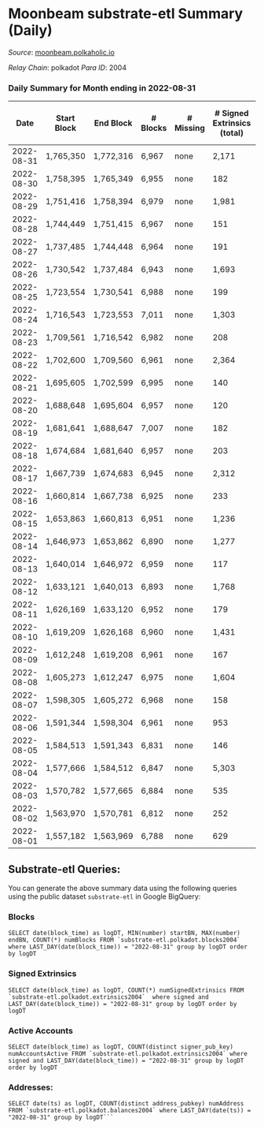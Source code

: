 # Moonbeam substrate-etl Summary (Daily)

_Source_: [moonbeam.polkaholic.io](https://moonbeam.polkaholic.io)

*Relay Chain*: polkadot
*Para ID*: 2004



### Daily Summary for Month ending in 2022-08-31


| Date | Start Block | End Block | # Blocks | # Missing | # Signed Extrinsics (total) | # Active Accounts | # Addresses with Balances | # Events | # Transfers | # XCM Transfers In | # XCM Transfers Out |
| ---- | ----------- | --------- | -------- | --------- | --------------------------- | ----------------- | ------------------------- | -------- | ----------- | ------------------ | ------------------- |
| 2022-08-31 | 1,765,350 | 1,772,316 | 6,967 | none  | 2,171 | 97 | 298,593 | 443,231 | 11,327 ($2,832,378) | 89 ($338,452) | 58 ($165,149) |
| 2022-08-30 | 1,758,395 | 1,765,349 | 6,955 | none  | 182 | 83 | 290,148 | 574,743 | 17,822 ($33,581,286) | 96 ($234,475) | 79 ($80,823.09) |
| 2022-08-29 | 1,751,416 | 1,758,394 | 6,979 | none  | 1,981 | 80 | 289,404 | 456,994 | 10,716 ($2,992,297) | 89 ($359,280) | 64 ($172,163) |
| 2022-08-28 | 1,744,449 | 1,751,415 | 6,967 | none  | 151 | 71 | 288,954 | 431,386 | 8,402 ($3,802,706) | 67 ($79,963.22) | 63 ($252,206) |
| 2022-08-27 | 1,737,485 | 1,744,448 | 6,964 | none  | 191 | 94 | 288,585 | 453,326 | 9,786 ($4,532,247) | 71 ($93,254.95) | 61 ($159,235) |
| 2022-08-26 | 1,730,542 | 1,737,484 | 6,943 | none  | 1,693 | 86 | 288,289 | 569,468 | 12,524 ($3,066,102) | 81 ($196,490) | 84 ($863,859) |
| 2022-08-25 | 1,723,554 | 1,730,541 | 6,988 | none  | 199 | 84 | 287,878 | 489,990 | 10,245 ($4,482,268) | 72 ($1,979,573) | 84 ($124,596) |
| 2022-08-24 | 1,716,543 | 1,723,553 | 7,011 | none  | 1,303 | 85 | 286,933 | 585,800 | 13,608 ($4,106,787) | 90 ($232,619) | 63 ($886,183) |
| 2022-08-23 | 1,709,561 | 1,716,542 | 6,982 | none  | 208 | 90 | 286,658 | 520,978 | 11,661 ($2,803,531) | 91 ($611,836) | 83 ($1,268,882) |
| 2022-08-22 | 1,702,600 | 1,709,560 | 6,961 | none  | 2,364 | 77 | 286,339 | 522,640 | 13,627 ($3,762,826) | 105 ($750,704) | 60 ($51,141.95) |
| 2022-08-21 | 1,695,605 | 1,702,599 | 6,995 | none  | 140 | 71 | 285,982 | 518,632 | 12,110 ($4,034,007) | 105 ($175,311) | 89 ($111,327) |
| 2022-08-20 | 1,688,648 | 1,695,604 | 6,957 | none  | 120 | 65 | 285,757 | 537,354 | 14,277 ($5,926,285) | 83 ($163,050) | 71 ($621,705) |
| 2022-08-19 | 1,681,641 | 1,688,647 | 7,007 | none  | 182 | 65 | 285,548 | 728,758 | 17,332 ($5,932,273) | 129 ($959,300) | 120 ($877,890) |
| 2022-08-18 | 1,674,684 | 1,681,640 | 6,957 | none  | 203 | 82 | 285,258 | 740,572 | 14,780 ($5,037,151) | 92 ($384,796) | 155 ($666,291) |
| 2022-08-17 | 1,667,739 | 1,674,683 | 6,945 | none  | 2,312 | 75 | 284,862 | 628,242 | 16,434 ($5,138,233) | 92 ($2,417,739) | 125 ($1,334,008) |
| 2022-08-16 | 1,660,814 | 1,667,738 | 6,925 | none  | 233 | 64 | 284,570 | 577,817 | 15,486 ($5,570,963) | 120 ($531,037) | 180 ($244,617) |
| 2022-08-15 | 1,653,863 | 1,660,813 | 6,951 | none  | 1,236 | 84 | 284,198 | 716,273 | 22,071 ($8,515,792) | 155 ($471,690) | 197 ($479,180) |
| 2022-08-14 | 1,646,973 | 1,653,862 | 6,890 | none  | 1,277 | 95 | 283,800 | 1,279,193 | 41,602 ($21,455,503) | 576 ($5,471,145) | 830 ($3,053,557) |
| 2022-08-13 | 1,640,014 | 1,646,972 | 6,959 | none  | 117 | 60 | 283,078 | 509,438 | 15,045 ($8,271,799) | 292 ($2,263,302) | 260 ($754,943) |
| 2022-08-12 | 1,633,121 | 1,640,013 | 6,893 | none  | 1,768 | 67 | 282,817 | 491,194 | 16,741 ($5,359,995) | 284 ($437,853) | 263 ($2,621,559) |
| 2022-08-11 | 1,626,169 | 1,633,120 | 6,952 | none  | 179 | 86 | 282,524 | 537,681 | 15,692 ($25,827,514) | 343 ($5,033,601) | 248 ($164,970) |
| 2022-08-10 | 1,619,209 | 1,626,168 | 6,960 | none  | 1,431 | 81 | 282,130 | 580,061 | 15,257 ($5,241,261) | 417 ($525,522) | 418 ($886,353) |
| 2022-08-09 | 1,612,248 | 1,619,208 | 6,961 | none  | 167 | 69 | 281,878 | 470,800 | 9,816 ($7,861,064) | 207 ($280,582) | 231 ($467,259) |
| 2022-08-08 | 1,605,273 | 1,612,247 | 6,975 | none  | 1,604 | 79 | 281,580 | 530,225 | 12,782 ($4,743,723) | 172 ($152,188) | 182 ($814,520) |
| 2022-08-07 | 1,598,305 | 1,605,272 | 6,968 | none  | 158 | 80 | 281,154 | 604,530 | 11,976 ($7,307,137) | 196 ($72,894.08) | 167 ($66,622.43) |
| 2022-08-06 | 1,591,344 | 1,598,304 | 6,961 | none  | 953 | 70 | 280,810 | 722,846 | 16,425 ($12,382,966) | 283 ($327,625) | 165 ($166,255) |
| 2022-08-05 | 1,584,513 | 1,591,343 | 6,831 | none  | 146 | 68 | 280,529 | 716,877 | 15,651 ($5,706,815) | 296 ($1,955,363) | 142 ($325,301) |
| 2022-08-04 | 1,577,666 | 1,584,512 | 6,847 | none  | 5,303 | 80 | 280,190 | 817,056 | 19,735 ($8,108,164) | 323 ($210,260) | 128 ($605,523) |
| 2022-08-03 | 1,570,782 | 1,577,665 | 6,884 | none  | 535 | 73 | 279,226 | 909,245 | 17,502 ($14,510,759) | 205 ($221,851) | 112 ($367,516) |
| 2022-08-02 | 1,563,970 | 1,570,781 | 6,812 | none  | 252 | 112 | 278,874 | 2,266,282 | 47,867 ($64,454,800) | 604 ($1,620,104) | 378 ($3,990,983) |
| 2022-08-01 | 1,557,182 | 1,563,969 | 6,788 | none  | 629 | 87 | 276,468 | 961,643 | 33,660 ($24,901,893) | 2,259 ($676,195) | 464 ($166,243) |

## Substrate-etl Queries:
You can generate the above summary data using the following queries using the public dataset `substrate-etl` in Google BigQuery:


### Blocks
```
SELECT date(block_time) as logDT, MIN(number) startBN, MAX(number) endBN, COUNT(*) numBlocks FROM `substrate-etl.polkadot.blocks2004`  where LAST_DAY(date(block_time)) = "2022-08-31" group by logDT order by logDT
```


### Signed Extrinsics
```
SELECT date(block_time) as logDT, COUNT(*) numSignedExtrinsics FROM `substrate-etl.polkadot.extrinsics2004`  where signed and LAST_DAY(date(block_time)) = "2022-08-31" group by logDT order by logDT
```


### Active Accounts
```
SELECT date(block_time) as logDT, COUNT(distinct signer_pub_key) numAccountsActive FROM `substrate-etl.polkadot.extrinsics2004` where signed and LAST_DAY(date(block_time)) = "2022-08-31" group by logDT order by logDT
```


### Addresses:
```
SELECT date(ts) as logDT, COUNT(distinct address_pubkey) numAddress FROM `substrate-etl.polkadot.balances2004` where LAST_DAY(date(ts)) = "2022-08-31" group by logDT```

